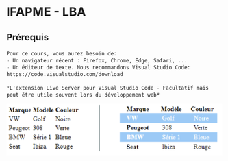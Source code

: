 # IFAPME - LBA 
## Prérequis

```
Pour ce cours, vous aurez besoin de:
- Un navigateur récent : Firefox, Chrome, Edge, Safari, ...
- Un éditeur de texte. Nous recommandons Visual Studio Code:
https://code.visualstudio.com/download

*L'extension Live Server pour Visual Studio Code - Facultatif mais
peut être utile souvent lors du développement web*
```


![](https://github.com/laubuur/ifapme-html-css/blob/main/images/ar-css.png)
